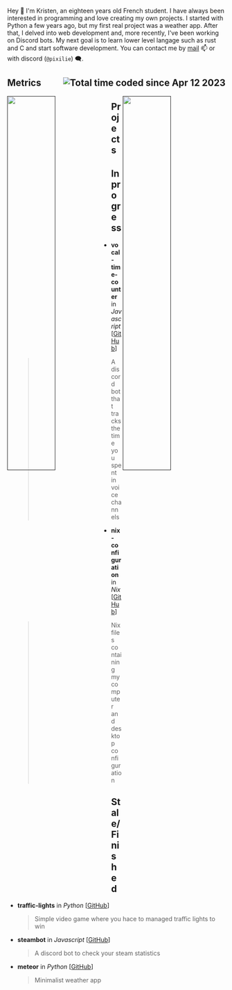 Hey 👋 I'm Kristen, an eighteen years old French student.
I have always been interested in programming and love creating my own projects. I started with Python a few years ago, but my first real project was a weather app. After that, I delved into web development and, more recently, I've been working on Discord bots. My next goal is to learn lower level langage such as rust and C and start software development.
You can contact me by [mail](mailto:kristen.couty@gmail.com) 📫 or with discord (`@pixilie`) 🗨️.

## Metrics  <img src="https://wakatime.com/badge/user/0ebf63dd-06b9-44c5-9f1f-54c54f263777.svg" alt="Total time coded since Apr 12 2023" align="right"/>

<a href=""> <img align="left" width="47%" src="https://github-readme-stats.vercel.app/api?username=pixilie&theme=tokyonight&hide_border=false&include_all_commits=true&count_private=true"/> </a>
<a href=""> <img align="right" width="47%" src="https://github-readme-stats.vercel.app/api/wakatime?username=pixilie&layout=compact&langs_count=10&theme=tokyonight&custom_title=Time%20by%20language"/> </a>

## Projects

## In progress

-   **vocal-time-counter** in _Javascript_ [[GitHub](https://github.com/pixilie/vocal-time-counter/)]

    > A discord bot that tracks the time you spent in voice channels

-   **nix-configuration** in _Nix_ [[GitHub](https://github.com/pixilie/nix-configuration/)]

    > Nix files containing my computer and desktop configuration

## Stale/Finished

-   **traffic-lights** in _Python_ [[GitHub](https://github.com/pixilie/traffic-lights/)]

    > Simple video game where you hace to managed traffic lights to win

-   **steambot** in _Javascript_ [[GitHub](https://github.com/pixilie/steambot/)]

    > A discord bot to check your steam statistics

-   **meteor** in _Python_ [[GitHub](https://github.com/pixilie/meteor/)]

    > Minimalist weather app
